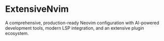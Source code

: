 # ExtensiveNvim

A comprehensive, production-ready Neovim configuration with AI-powered development tools, modern LSP integration, and an extensive plugin ecosystem.
